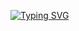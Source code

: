 [![Typing SVG](https://readme-typing-svg.demolab.com?font=Ubuntu&size=30&duration=3000&pause=1000&color=3BFB2F&background=4428AD00&center=true&vCenter=true&width=435&lines=Dificultad+F%C3%A1cil)](https://git.io/typing-svg)
